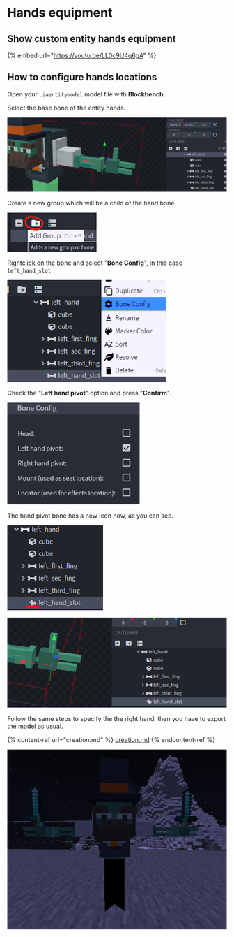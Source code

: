 # Hands equipment

## Show custom entity hands equipment

{% embed url="https://youtu.be/LL0c9U4q6gA" %}

## How to configure hands locations

Open your `.iaentitymodel` model file with **Blockbench**.

Select the base bone of the entity hands.

![](<../../../../.gitbook/assets/image (47).png>)

Create a new group which will be a child of the hand bone.

![](<../../../../.gitbook/assets/image (70).png>)

Rightclick on the bone and select "**Bone Config**", in this case `left_hand_slot`

![](<../../../../.gitbook/assets/image (65).png>)

Check the "**Left hand pivot**" option and press "**Confirm**".

![](<../../../../.gitbook/assets/image (61) (1).png>)

The hand pivot bone has a new icon now, as you can see.

![](<../../../../.gitbook/assets/image (97).png>)

![](<../../../../.gitbook/assets/image (96).png>)

Follow the same steps to specify the the right hand, then you have to export the model as usual.

{% content-ref url="creation.md" %}
[creation.md](creation.md)
{% endcontent-ref %}

![](<../../../../.gitbook/assets/image (41).png>)

